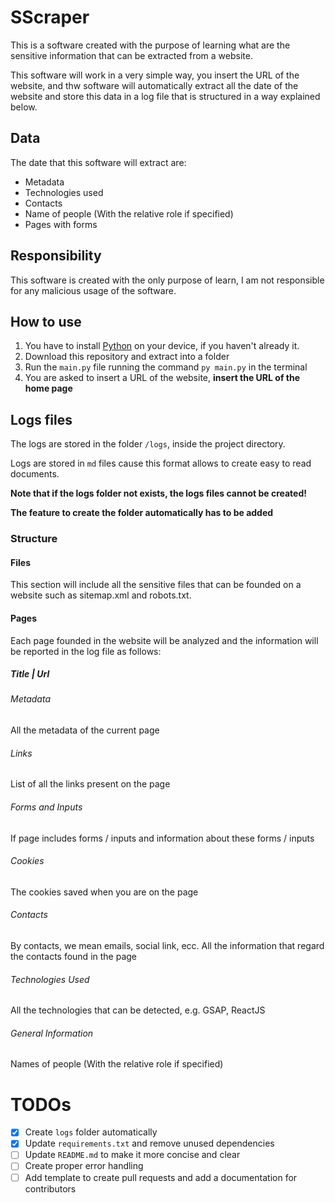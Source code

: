 # SScraper

This is a software created with the purpose of learning what are the sensitive information that can
be extracted from a website.

This software will work in a very simple way, you insert the URL of the website, and thw software
will automatically extract all the date of the website and store this data in a log file that is
structured in a way explained below.

## Data

The date that this software will extract are:

- Metadata
- Technologies used
- Contacts
- Name of people (With the relative role if specified)
- Pages with forms

## Responsibility

This software is created with the only purpose of learn, I am not responsible for any malicious usage
of the software.

## How to use

1. You have to install [Python](https://www.python.org/) on your device, if you haven't already it.
2. Download this repository and extract into a folder
3. Run the `main.py` file running the command `py main.py` in the terminal
4. You are asked to insert a URL of the website, **insert the URL of the home page**

## Logs files

The logs are stored in the folder `/logs`, inside the project directory.

Logs are stored in `md` files cause this format allows to create easy to read documents.

**Note that if the logs folder not exists, the logs files cannot be created!**

**The feature to create the folder automatically has to be added**

### Structure

#### Files

This section will include all the sensitive files that can be founded on a website such as sitemap.xml
and robots.txt.

#### Pages

Each page founded in the website will be analyzed and the information will be reported in the log file
as follows:

##### Title | Url

###### Metadata

All the metadata of the current page

###### Links

List of all the links present on the page

###### Forms and Inputs

If page includes forms / inputs and information about these forms / inputs

###### Cookies

The cookies saved when you are on the page

###### Contacts

By contacts, we mean emails, social link, ecc.
All the information that regard the contacts found in the page

###### Technologies Used

All the technologies that can be detected, e.g. GSAP, ReactJS

###### General Information

Names of people (With the relative role if specified)

# TODOs

- [x] Create `logs` folder automatically
- [x] Update `requirements.txt` and remove unused dependencies
- [ ] Update `README.md` to make it more concise and clear
- [ ] Create proper error handling
- [ ] Add template to create pull requests and add a documentation for contributors